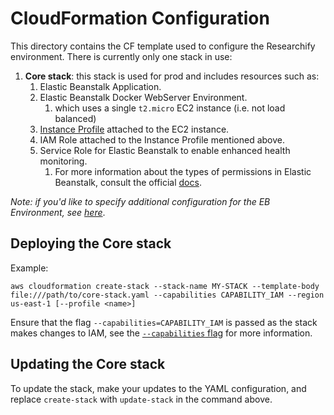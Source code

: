 # CloudFormation Configuration

This directory contains the CF template used to configure the Researchify environment. There is currently only one stack
in use:

1. **Core stack**: this stack is used for prod and includes resources such as:
    1. Elastic Beanstalk Application.
    2. Elastic Beanstalk Docker WebServer Environment.
        1. which uses a single `t2.micro` EC2 instance (i.e. not load balanced)
    3. [Instance Profile](https://docs.aws.amazon.com/elasticbeanstalk/latest/dg/concepts-roles-instance.html) attached
       to the EC2 instance.
    4. IAM Role attached to the Instance Profile mentioned above.
    5. Service Role for Elastic Beanstalk to enable enhanced health monitoring.
        1. For more information about the types of permissions in Elastic Beanstalk, consult the
           official [docs](https://docs.aws.amazon.com/elasticbeanstalk/latest/dg/concepts-roles.html).

*Note: if you'd like to specify additional configuration for the EB Environment,
see [here](https://docs.aws.amazon.com/elasticbeanstalk/latest/dg/command-options-general.html)*.

## Deploying the Core stack

Example:

```shell
aws cloudformation create-stack --stack-name MY-STACK --template-body file:///path/to/core-stack.yaml --capabilities CAPABILITY_IAM --region us-east-1 [--profile <name>]
```

Ensure that the flag `--capabilities=CAPABILITY_IAM` is passed as the stack makes changes to IAM, see
the [`--capabilities` flag](https://awscli.amazonaws.com/v2/documentation/api/latest/reference/cloudformation/create-stack.html#options)
for more information.

## Updating the Core stack

To update the stack, make your updates to the YAML configuration, and replace `create-stack` with `update-stack` in the
command above.
